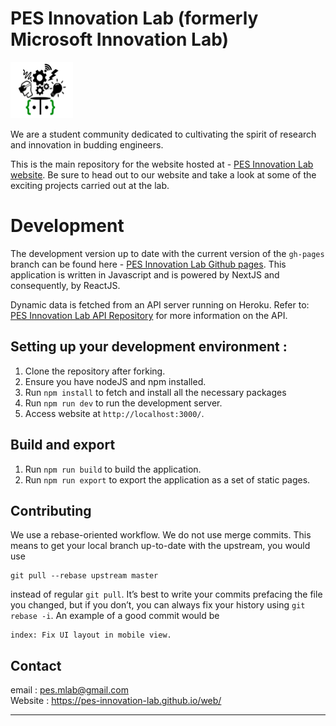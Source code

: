 # PES Innovation Lab (formerly Microsoft Innovation Lab)

<img src="./public/images/mlab/mlab_logo_black.png" alt="logo" width="100px" height="90px"><br/>

 We are a student community dedicated to cultivating the spirit of research and innovation in budding engineers.<br/>


This is the main repository for the website hosted at - [PES Innovation Lab website](https://pes-innovation-lab.github.io/web/). Be sure to head out to our website and take a look at some of the exciting projects carried out at the lab.

# Development
The development version up to date with the current version of the `gh-pages` branch can be found here - [PES Innovation Lab Github pages](https://pes-innovation-lab.github.io/web/). This application is written in Javascript and is powered by NextJS and consequently, by ReactJS.

Dynamic data is fetched from an API server running on Heroku. Refer to: [PES Innovation Lab API Repository](https://github.com/PES-Innovation-Lab/api) for more information on the API.

## Setting up your development environment :

1. Clone the repository after forking.
2. Ensure you have nodeJS and npm installed.
3. Run `npm install` to fetch and install all the necessary packages
4. Run `npm run dev` to run the development server.
5. Access website at `http://localhost:3000/`.

## Build and export

1. Run `npm run build` to build the application.
2. Run `npm run export` to export the application as a set of static pages.

## Contributing

We use a rebase-oriented workflow. We do not use merge commits. This means to get your local branch up-to-date with the upstream, you would use
```
git pull --rebase upstream master
```
instead of regular `git pull`. It’s best to write your commits prefacing the file you changed, but if you don’t, you can always fix your history using `git rebase -i`. An example of a good commit would be
```
index: Fix UI layout in mobile view.
```

Contact
-----
email : pes.mlab@gmail.com <br/>
Website : https://pes-innovation-lab.github.io/web/ <br/>

----